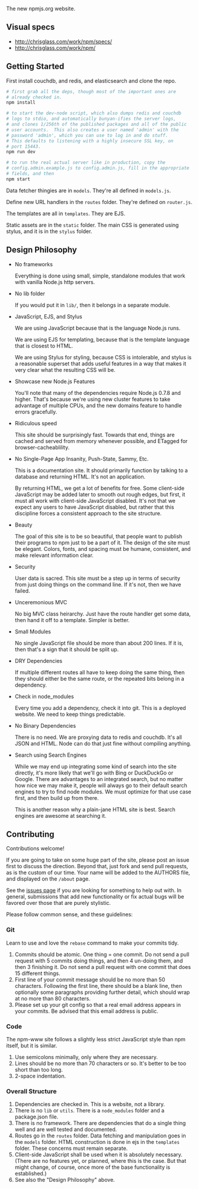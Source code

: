 The new npmjs.org website.

## Visual specs

* http://chrisglass.com/work/npm/specs/
* http://chrisglass.com/work/npm/

## Getting Started

First install couchdb, and redis, and elasticsearch and clone the repo.

```bash
# first grab all the deps, though most of the important ones are
# already checked in.
npm install

# to start the dev-node script, which also dumps redis and couchdb
# logs to stdio, and automatically bunyan-ifies the server logs,
# and clones 1/256th of the published packages and all of the public
# user accounts.  This also creates a user named 'admin' with the
# password 'admin', which you can use to log in and do stuff.
# This defaults to listening with a highly insecure SSL key, on
# port 15443.
npm run dev

# to run the real actual server like in production, copy the
# config.admin.example.js to config.admin.js, fill in the appropriate
# fields, and then
npm start
```

Data fetcher thingies are in `models`.  They're all defined in
`models.js`.

Define new URL handlers in the `routes` folder.  They're defined on
`router.js`.

The templates are all in `templates`.  They are EJS.

Static assets are in the `static` folder.  The main CSS is generated
using stylus, and it is in the `stylus` folder.

## Design Philosophy

* No frameworks

    Everything is done using small, simple, standalone modules that work
    with vanilla Node.js http servers.

* No lib folder

    If you would put it in `lib/`, then it belongs in a separate module.

* JavaScript, EJS, and Stylus

    We are using JavaScript because that is the language Node.js runs.

    We are using EJS for templating, because that is the template
    language that is closest to HTML.

    We are using Stylus for styling, because CSS is intolerable, and
    stylus is a reasonable superset that adds useful features in a way
    that makes it very clear what the resulting CSS will be.

* Showcase new Node.js Features

    You'll note that many of the dependencies require Node.js 0.7.8 and
    higher.  That's because we're using new cluster features to take
    advantage of multiple CPUs, and the new domains feature to handle
    errors gracefully.

* Ridiculous speed

    This site should be surprisingly fast.  Towards that end, things are
    cached and served from memory whenever possible, and ETagged for
    browser-cacheablility.

* No Single-Page App Insanity, Push-State, Sammy, Etc.

    This is a documentation site.  It should primarily function by
    talking to a database and returning HTML.  It's not an application.

    By returning HTML, we get a lot of benefits for free.  Some
    client-side JavaScript may be added later to smooth out rough edges,
    but first, it must all work with client-side JavaScript disabled.
    It's not that we expect any users to have JavaScript disabled, but
    rather that this discipline forces a consistent approach to the site
    structure.

* Beauty

    The goal of this site is to be so beautiful, that people want to
    publish their programs to npm just to be a part of it.  The design
    of the site must be elegant.  Colors, fonts, and spacing must be
    humane, consistent, and make relevant information clear.

* Security

    User data is sacred.  This site must be a step up in terms of
    security from just doing things on the command line.  If it's not,
    then we have failed.

* Unceremonious MVC

    No big MVC class heirarchy.  Just have the route handler get some
    data, then hand it off to a template.  Simpler is better.

* Small Modules

    No single JavaScript file should be more than about 200 lines.  If
    it is, then that's a sign that it should be split up.

* DRY Dependencies

    If multiple different routes all have to keep doing the same thing,
    then they should either be the same route, or the repeated bits
    belong in a dependency.

* Check in node_modules

    Every time you add a dependency, check it into git.  This is a
    deployed website.  We need to keep things predictable.

* No Binary Dependencies

    There is no need.  We are proxying data to redis and couchdb.  It's
    all JSON and HTML.  Node can do that just fine without compiling
    anything.

* Search using Search Engines

    While we may end up integrating some kind of search into the site
    directly, it's more likely that we'll go with Bing or DuckDuckGo or
    Google.  There are advantages to an integrated search, but no matter
    how nice we may make it, people will always go to their default
    search engines to try to find node modules.  We must optimize for
    that use case first, and then build up from there.

    This is another reason why a plain-jane HTML site is best.  Search
    engines are awesome at searching it.

## Contributing

Contributions welcome!

If you are going to take on some huge part of the site, please post an
issue first to discuss the direction.  Beyond that, just fork and send
pull requests, as is the custom of our time.  Your name will be added to
the AUTHORS file, and displayed on the `/about` page.

See the [issues page](https://github.com/npm/npm-www/issues) if you
are looking for something to help out with.  In general, submissions
that add new functionality or fix actual bugs will be favored over those
that are purely stylistic.

Please follow common sense, and these guidelines:

### Git

Learn to use and love the `rebase` command to make your commits tidy.

1. Commits should be atomic.  One thing = one commit.  Do not send a
   pull request with 5 commits doing things, and then 4 un-doing them,
   and then 3 finishing it.  Do not send a pull request with one commit
   that does 15 different things.
2. First line of your commit message should be no more than 50
   characters.  Following the first line, there should be a blank line,
   then optionally some paragraphs providing further detail, which
   should wrap at no more than 80 characters.
3. Please set up your git config so that a real email address appears in
   your commits.  Be advised that this email address is public.

### Code

The npm-www site follows a slightly less strict JavaScript style than
npm itself, but it is similar.

1. Use semicolons minimally, only where they are necessary.
2. Lines should be no more than 70 characters or so.  It's better to be
   too short than too long.
3. 2-space indentation.

### Overall Structure

1. Dependencies are checked in.  This is a website, not a library.
2. There is no `lib` or `utils`.  There is a `node_modules` folder and a
   package.json file.
3. There is no framework.  There are dependencies that do a single thing
   well and are well tested and documented.
4. Routes go in the `routes` folder.  Data fetching and manipulation
   goes in the `models` folder.  HTML construction is done in ejs in the
   `templates` folder.  These concerns must remain separate.
5. Client-side JavaScript shall be used when it is absolutely necessary.
   (There are no features yet, or planned, where this is the case.  But
   that might change, of course, once more of the base functionality is
   established.)
6. See also the "Design Philosophy" above.
